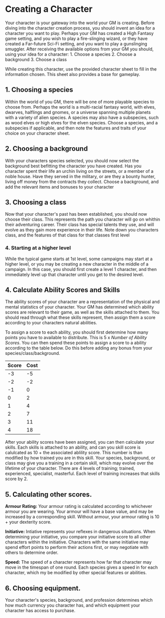 # Creating a Character
Your character is your gateway into the world your GM is creating. Before diving into the character creation process, you should invent an idea for a character you want to play. Perhaps your GM has created a High Fantasy game setting, and you wish to play a fire-slinging wizard, or they have created a Far-future Sci-Fi setting, and you want to play a gunslinging smuggler. After receiving the available options from your GM you should, using your idea for a character:
    1. Choose a species
    2. Choose a background
    3. Choose a class

While creating this character, use the provided character sheet to fill in the information chosen. This sheet also provides a base for gameplay.

## 1. Choosing a species
Within the world of you GM, there will be one of more playable species to choose from. Perhaps the world is a multi-racial fantasy world, with elves, dwarves, halflings and gnomes, or a universe spanning multiple planets with a variety of alien species. A species may also have a subspecies, such as wood elves or high elves for the elven species. Choose a species, and a subspecies if applicable, and then note the features and traits of your choice on your character sheet.

## 2. Choosing a background
With your characters species selected, you should now select the background best befitting the character you have created. Has you character spent their life an urchin living on the streets, or a member of a noble house. Have they served in the military, or are they a bounty hunter, living off money from the contracts they collect. Choose a background, and add the relevant items and bonuses to your character

## 3. Choosing a class
Now that your character's past has been established, you should now choose their class. This represents the path you character will go on whithin their adventuring career. Their class has special talents they use, and will evolve as they gain more experience in their life. Note down you characters class, and the features of that class for that classes first level

### 4. Starting at a higher level
While the typical game starts at 1st level, some campaigns may start at a higher level, or you may be creating a new character in the middle of a campaign. In this case, you should first create a level 1 character, and then immediately level up that character until you get to the desired level.

## 4. Calculate Ability Scores and Skills
The ability scores of your character are a representation of the physical and mental statistics of your character. Your GM has determined which ability scores are relevant to their game, as well as the skills attached to them. You should read through what these skills represent, then assign them a score according to your characters natural abilities.

To assign a score to each ability, you should first determine how many points you have to available to distribute. This is 5 x *Number of Ability Scores*. You can then spend these points to assign a score to a ability according to the table below. Do this before adding any bonus from your species/class/background.

| Score | Cost |
| ----- | ---- |
| -3    | -5   |
| -2    | -2   |
| -1    | 0    |
|  0    | 2    |
|  1    | 4    |
|  2    | 7    |
|  3    | 11   |
|  4    | 18   |

After your ability scores have been assigned, you can then calculate your skills. Each skills is attached to
an ability, and can you skill score is calulcated as 10 + the associated ablility score. This number is than modified by how trained you are in this skill. Your species, background, or class may give you a training in a certain skill, which may evolve over the lifetime of your character. There are 4 levels of training; trained, experienced, specialist, masterful. Each level of training increases that skills score by 2.

## 5. Calculating other scores.
**Armour Rating:** Your armour rating is calculated according to whichever armour you are wearing. Your armour will have a base value, and may be increased by a corresponding skill. Without armour, your armour rating is 10 + your dexterity score.

**Initiative:** Intiative represents your reflexes in dangerous situations. When determining your initiative, you compare your initiative score to all other characters within the initiative. Characters with the same initiative may spend effort points to perform their actions first, or may negotiate with others to determine order.

**Speed:** The speed of a character represents how far that character may move in the timespan of one round. Each species gives a speed in for each character, which my be modified by other special features or abilities.

## 6. Choosing equipment.
Your character's species, background, and profession determines which how much currency you character has, and which equipment your character has access to purchase.
